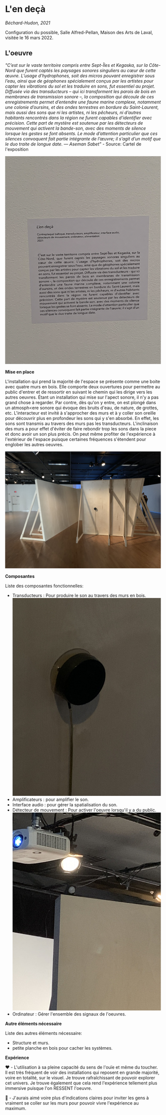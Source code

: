 # L'en deçà
*Béchard-Hudon, 2021*

Configuration du possible, Salle Alfred-Pellan, Maison des Arts de Laval, visitée le 16 mars 2022.

## L'oeuvre

*"C’est sur le vaste territoire compris entre Sept-Îles et Kegaska, sur la Côte-Nord que furent captés les paysages sonores singuliers au cœur de cette œuvre. L’usage d’hydrophones, soit des micros pouvant enregistrer sous l’eau, ainsi que de géophones spécialement conçus par les artistes pour capter les vibrations du sol et les traduire en sons, fut essentiel au projet. Diffusée via des transducteurs – qui ici transforment les parois de bois en membranes de transmission sonore –, la composition qui découle de ces enregistrements permet d’entendre une faune marine complexe, notamment une colonie d’oursins, et des ondes terrestres en bordure du Saint-Laurent, mais aussi des sons que ni les artistes, ni les pêcheurs, ni d’autres habitants rencontrés dans la région ne furent capables d’identifier avec précision. Cette part de mystère est soutenue par les détecteurs de mouvement qui activent la bande-son, avec des moments de silence lorsque les gestes se font absents. Le mode d’attention particulier que ces silences convoquent fait partie intégrante de l’œuvre; il s’agit d’un motif que le duo traite de longue date. — Aseman Sabet"* - Source: Cartel de l'exposition

![Cartel](https://github.com/RaphBarniques/portfolio_dumont_raphael_01/blob/8955a12b48e68639523ac7f65e669d8c3901aaf2/CdS_L'en%20de%C3%A7%C3%A0/medias/cartel.png)

**Mise en place**

L'installation qui prend la majorité de l'espace se présente comme une boite avec quatre murs en bois. Elle comporte deux ouvertures pour permettre au public d'entrer et de ressortir en suivant le chemin qui les dirige vers les autres oeuvres. Étant un installation qui mise sur l'apect sonore, il n'y a pas grand chose à regarder. Par contre, dès qu'on y entre, on est plongé dans un atmosph<ere sonore qui évoque des bruits d'eau, de nature, de grottes, etc. L'interacteur est invité à s'approcher des murs et à y coller son oreille pour découvrir plus en profondeur les sons qui y s'en absorbé. En effet, les sons sont transmis au travers des murs pas les transducteurs. L'inclinaison des murs a pour effet d'éviter de faire rebondir trop les sons dans la piece et donc avoir un son plus précis. On peut même profiter de l'expérience à l'extérieur de l'espace puisque certaines fréquences s'étendent pour englober les autres oeuvres.

![Installation](https://github.com/RaphBarniques/portfolio_dumont_raphael_01/blob/0a03254d52d42f2a9cf853699cce12792148d2ea/CdS_L'en%20de%C3%A7%C3%A0/medias/installation.jpeg)


**Composantes**

Liste des composantes fonctionnelles:

- Transducteurs : Pour produire le son au travers des murs en bois.
![Transducteur](https://github.com/RaphBarniques/portfolio_dumont_raphael_01/blob/53be782a124e1cfa16b0f54ae568a138aa2ef52d/CdS_L'en%20de%C3%A7%C3%A0/medias/transducteurs.jpeg)
- Amplificateurs : pour amplifier le son.
- Interface audio : pour gérer la spatialisation du son.
- Détecteur de mouvement : Pour activer l'oeuvre lorsqu'il y a du public.
![Capteur de mouvement](https://github.com/RaphBarniques/portfolio_dumont_raphael_01/blob/706a51568a386cdad54697e6c3c3ffa03df18eda/CdS_L'en%20de%C3%A7%C3%A0/medias/capteur_mouvement.jpeg)
- Ordinateur : Gérer l'ensemble des signaux de l'oeuvres.

**Autre éléments nécessaire**

Liste des autres éléments nécessaire: 

- Structure et murs.
- petite planche en bois pour cacher les systèmes.

**Expérience**

❤️ - L'utilisation à sa pleine capacité du sens de l'ouïe et même du toucher. Il est très fréquent de voir des installations qui reposent en grande majorité, voire en totalité, sur le visuel. Je trouve rafraîchissant de pouvoir explorer cet univers. Je trouve également que cela rend l'expérience tellement plus immersive puisque l'on RESSENT l'oeuvre.
  
🤔 - J'aurais aimé voire plus d'indications claires pour inviter les gens à vraiment se coller sur les murs pour pouvoir vivre l'expérience au maximum.

